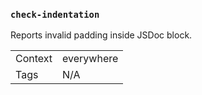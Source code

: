### `check-indentation`

Reports invalid padding inside JSDoc block.

|||
|---|---|
|Context|everywhere|
|Tags|N/A|

<!-- assertions checkIndentation -->
